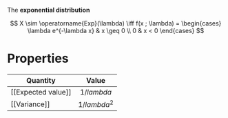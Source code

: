 The **exponential distribution**

$$
X \sim \operatorname{Exp}(\lambda) \iff f(x ; \lambda) = \begin{cases} \lambda e^{-\lambda x} & x \geq 0 \\ 0 & x < 0 \end{cases}
$$

# Properties



|Quantity|Value|
|--------|:-----:|
|[[Expected value]]|$1/lambda$|
|[[Variance]]|$1/lambda^2$|
